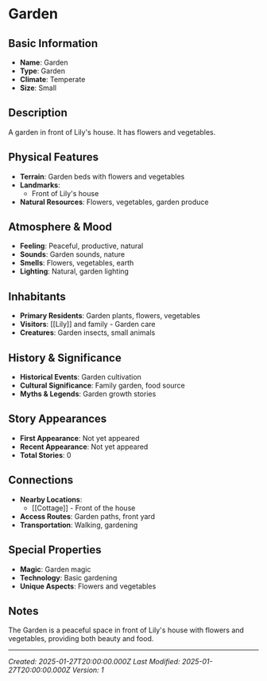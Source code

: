 # Garden

## Basic Information
- **Name**: Garden
- **Type**: Garden
- **Climate**: Temperate
- **Size**: Small

## Description
A garden in front of Lily's house. It has flowers and vegetables.

## Physical Features
- **Terrain**: Garden beds with flowers and vegetables
- **Landmarks**: 
  - Front of Lily's house
- **Natural Resources**: Flowers, vegetables, garden produce

## Atmosphere & Mood
- **Feeling**: Peaceful, productive, natural
- **Sounds**: Garden sounds, nature
- **Smells**: Flowers, vegetables, earth
- **Lighting**: Natural, garden lighting

## Inhabitants
- **Primary Residents**: Garden plants, flowers, vegetables
- **Visitors**: [[Lily]] and family - Garden care
- **Creatures**: Garden insects, small animals

## History & Significance
- **Historical Events**: Garden cultivation
- **Cultural Significance**: Family garden, food source
- **Myths & Legends**: Garden growth stories

## Story Appearances
- **First Appearance**: Not yet appeared
- **Recent Appearance**: Not yet appeared
- **Total Stories**: 0

## Connections
- **Nearby Locations**: 
  - [[Cottage]] - Front of the house
- **Access Routes**: Garden paths, front yard
- **Transportation**: Walking, gardening

## Special Properties
- **Magic**: Garden magic
- **Technology**: Basic gardening
- **Unique Aspects**: Flowers and vegetables

## Notes
The Garden is a peaceful space in front of Lily's house with flowers and vegetables, providing both beauty and food.

---
*Created: 2025-01-27T20:00:00.000Z*
*Last Modified: 2025-01-27T20:00:00.000Z*
*Version: 1*
